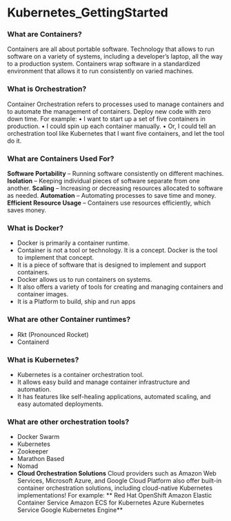 # Kubernetes_GettingStarted

### What are Containers?

Containers are all about portable software.
Technology that allows to run software on a variety of systems, including a developer’s laptop, all the way to a production system.
Containers wrap software in a standardized environment that allows it to run consistently on varied machines.


### What is Orchestration?

Container Orchestration refers to processes used to manage containers and to automate the management of containers.
Deploy new code with zero down time.
For example:
• I want to start up a set of five containers in production.
• I could spin up each container manually.
• Or, I could tell an orchestration tool like Kubernetes that I want five containers, and let the tool do it.

### What are Containers Used For?

 **Software Portability** – Running software consistently on different machines.
 **Isolation** – Keeping individual pieces of software separate from one another.
 **Scaling** – Increasing or decreasing resources allocated to software as needed.
 **Automation** – Automating processes to save time and money.
 **Efficient Resource Usage** – Containers use resources efficiently, which saves money.

### What is Docker?

- Docker is primarily a container runtime. 
- Container is not a tool or technology. It is  a concept. Docker is the tool to implement that concept.
- It is a piece of software that is designed to implement and support containers.
- Docker allows us to run containers on systems. 
- It also offers a variety of tools for creating and managing containers and container images. 
- It is a Platform to build, ship and run apps

### What are other Container runtimes?

- Rkt (Pronounced Rocket)
- Containerd

### What is Kubernetes?

- Kubernetes is a container orchestration tool. 
- It allows easy build and manage container infrastructure and automation.
- It has features  like self-healing applications, automated scaling, and easy automated deployments.

### What are other orchestration tools?

- Docker Swarm
- Kubernetes
- Zookeeper
- Marathon Based
- Nomad
- **Cloud Orchestration Solutions**
    Cloud providers such as Amazon Web Services, Microsoft Azure, and Google Cloud Platform also offer built-in container orchestration solutions, including cloud-native Kubernetes implementations! 
    For example: 
   ** Red Hat OpenShift
    Amazon Elastic Container Service 
    Amazon ECS for Kubernetes
    Azure Kubernetes Service 
    Google Kubernetes Engine**
